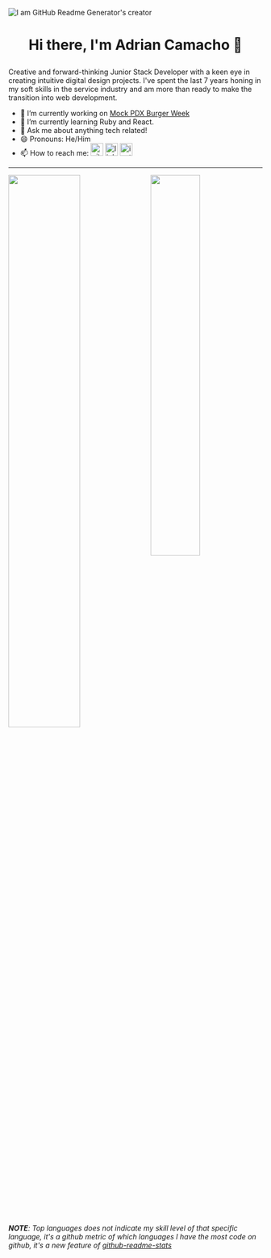 ![I am GitHub Readme Generator's creator](https://images-wixmp-ed30a86b8c4ca887773594c2.wixmp.com/f/760bb8f8-3a05-4e44-be4d-6d1b2a6e5392/d1nno8d-364adddf-a168-44a1-b5e5-db7e2e779331.gif?token=eyJ0eXAiOiJKV1QiLCJhbGciOiJIUzI1NiJ9.eyJzdWIiOiJ1cm46YXBwOjdlMGQxODg5ODIyNjQzNzNhNWYwZDQxNWVhMGQyNmUwIiwiaXNzIjoidXJuOmFwcDo3ZTBkMTg4OTgyMjY0MzczYTVmMGQ0MTVlYTBkMjZlMCIsIm9iaiI6W1t7InBhdGgiOiJcL2ZcLzc2MGJiOGY4LTNhMDUtNGU0NC1iZTRkLTZkMWIyYTZlNTM5MlwvZDFubm84ZC0zNjRhZGRkZi1hMTY4LTQ0YTEtYjVlNS1kYjdlMmU3NzkzMzEuZ2lmIn1dXSwiYXVkIjpbInVybjpzZXJ2aWNlOmZpbGUuZG93bmxvYWQiXX0.SIYcpgo6CrC3ucFcFCIAxRYhR-hFZK_0_NJlE7Z_67I)

# <p align='center'>Hi there, I'm Adrian Camacho 👋</p>

Creative and forward-thinking Junior Stack Developer with a keen eye in creating intuitive digital design projects. I've spent the last 7 years honing in my soft skills in the service industry and am more than ready to make the transition into web development.


- 🔭 I’m currently working on [Mock PDX Burger Week](https://github.com/chonnessey/pdx_burger_week)
- 🌱 I’m currently learning Ruby and React.
- 💬 Ask me about anything tech related!
- 😄 Pronouns: He/Him
- 📫 How to reach me:
[<img src='https://cdn.jsdelivr.net/npm/simple-icons@3.0.1/icons/github.svg' alt='github' height='25'>](https://github.com/chonnessey)  [<img src='https://cdn.jsdelivr.net/npm/simple-icons@3.0.1/icons/linkedin.svg' alt='linkedin' height='25'>](https://www.linkedin.com/in/adrian-camacho-epicodus/)  [<img src='https://cdn.jsdelivr.net/npm/simple-icons@3.0.1/icons/instagram.svg' alt='instagram' height='25'>](https://www.instagram.com/chonnessey/)  

___

<div>
<img style="display:inline-block" src="https://github-readme-stats.vercel.app/api//?username=chonnessey&show_icons=true&count_private=true&theme=radical" width="53%" />

<img style="display:inline-block; float:right" src="https://github-readme-stats.vercel.app/api/top-langs/?username=chonnessey&layout=compact&theme=radical" width="44%"/>
</div>

_**NOTE**: Top languages does not indicate my skill level of that specific language, it's a github metric of which languages I have the most code on github, it's a new feature of
[github-readme-stats](https://github.com/anuraghazra/github-readme-stats)_
